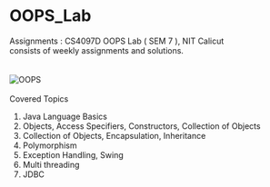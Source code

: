 # OOPS_Lab

Assignments : CS4097D OOPS Lab ( SEM 7 ), NIT Calicut
<br/>
consists of weekly assignments and solutions. 
<br/>
<br/>
<br/>
![OOPS](https://cdn.slidesharecdn.com/ss_thumbnails/oop-190125211805-thumbnail-4.jpg?cb=1548451240)
<br/>
<br/>
Covered Topics
1. Java Language Basics
2. Objects, Access Specifiers, Constructors, Collection of Objects
3. Collection of Objects, Encapsulation, Inheritance
4. Polymorphism
5. Exception Handling, Swing
6. Multi threading
7. JDBC
